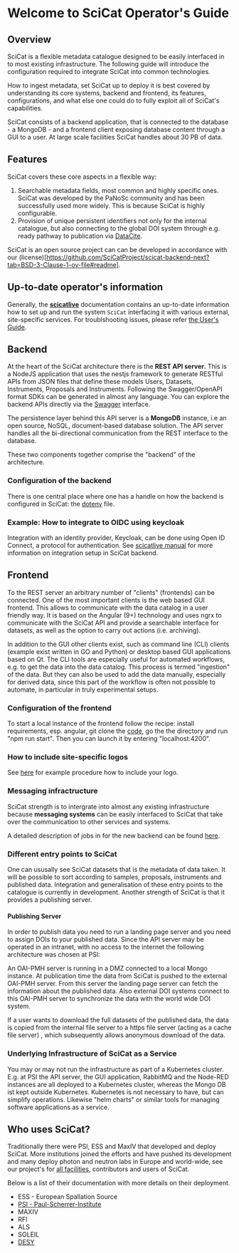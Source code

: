 # Welcome to SciCat Operator's Guide

## Overview
SciCat is a flexible metadata catalogue designed to be easily interfaced in to most existing infrastructure. The following guide will introduce the configuration required to integrate SciCat into common technologies.

How to ingest metadata, set SciCat up to deploy it is best covered by understanding its core systems, backend and frontend, its features, configurations, and what else one could do to fully exploit all of SciCat's capabilities.

SciCat consists of a backend application, that is connected to the database - a MongoDB - and a frontend client exposing database content through a GUI to a user. At large scale facilities SciCat handles about 30 PB of data. 

## Features 

SciCat covers these core aspects in a flexible way:

1. Searchable metadata fields, most common and highly specific ones. SciCat was developed by the PaNoSc community and has been successfully used more widely. This is because SciCat is highly configurable.
2. Provision of unique persistent identifiers not only for the internal catalogue, but also connecting to the global DOI system through e.g. ready pathway to publication via [DataCite](https://datacite.org/). 

SciCat is an open source project can can be developed in accordance with our (license)[https://github.com/SciCatProject/scicat-backend-next?tab=BSD-3-Clause-1-ov-file#readme].


## Up-to-date operator's information
Generally, the [**scicatlive**](https://www.scicatproject.org/scicatlive/latest/) documentation contains an up-to-date information how to set up and run the system ```SciCat``` interfacing it with various external, site-specific services. For troublshooting issues, please refer [the User's Guide](../troubleshoot/index.md).

## Backend
At the heart of the SciCat architecture there is the **REST API server**. This is a NodeJS application that uses the nestjs framework to generate RESTful APIs from JSON files that define these models Users, Datasets, Instruments, Proposals and Instruments. Following the Swagger/OpenAPI format SDKs can be generated in almost any language. You can explore the backend APIs directly via the [Swagger](../swagger/index.md) interface.

The persistence layer behind this API server is a **MongoDB** instance, i.e an open source, NoSQL, document-based database solution. The API server handles all the bi-directional communication from the REST interface to the database.

These two components together comprise the "backend" of the architecture.

### Configuration of the backend
There is one central place where one has a handle on how the backend is configured in SciCat: the [dotenv](../backendconfig/index.md) file.

### Example: How to integrate to OIDC using keycloak

Integration with an identity provider, Keycloak, can be done using Open ID Connect, a protocol for authentication.
See [scicatlive manual](https://www.scicatproject.org/scicatlive/latest/services/backend/services/keycloak/) for more information on integration setup in SciCat backend.

## Frontend

To the REST server an arbitrary number of "clients" (frontends) can be connected. One of the most important clients is the web based GUI frontend. This allows to communicate with the data catalog in a user friendly way. It is based on the Angular (9+) technology and uses ngrx to communicate with the SciCat API and provide a searchable interface for datasets, as well as the option to carry out actions (i.e. archiving).

In addition to the GUI other clients exist, such as command line (CLI) clients (example exist written in GO and Python) or desktop based GUI applications based on Qt. The CLI tools are especially useful for automated workflows, e.g. to get the data into the data catalog. This process is termed "ingestion" of the data. But they can also be used to add the data manually, especially for derived data, since this part of the workflow is often not possible to automate, in particular in truly experimental setups.

### Configuration of the frontend

To start a local instance of the frontend follow the recipe: install requirements, esp. angular, git clone the [code](https://github.com/SciCatProject/frontend), go the the directory and run "npm run start". Then you can launch it by entering "localhost:4200".

### How to include site-specific logos
See [here](https://github.com/SciCatProject/frontend/blob/master/SITE-LOGO-CONFIGURATION.md) for example procedure how to include your logo.

### Messaging infractructure

SciCat strength is to intergrate into almost any existing infrastructure because **messaging systems** can be easily interfaced to SciCat that take over the communication to other services and systems.

A detailed description of jobs in for the new backend can be found [here](https://github.com/SciCatProject/documentation/blob/master/Development/v4.x/backend/configuration/jobconfig.md).


### Different entry points to SciCat

One can ususally see SciCat datasets that is the metadata of data taken. It will be possible to sort according to samples, proposals, instruments and published data. Integration and generalisation of these entry points to the catalogue is currently in development. Another strength of SciCat is that it provides a publishing server.

#### Publishing Server

In order to publish data you need to run a landing page server and you need to assign DOIs to your published data. Since the API server may be operated in an intranet, with no access to the internet the following architecture was chosen at PSI:

An OAI-PMH server is running in a DMZ connected to a local Mongo instance. At publication time the data from SciCat is pushed to the external OAI-PMH server. From this server the landing page server can fetch the information about the published data. Also external DOI systems connect to this OAI-PMH server to synchronize the data with the world wide DOI system.

If a user wants to download the full datasets of the published data, the data is copied from the internal file server to a https file server (acting as a cache file server) , which subsequently allows anonymous download of the data.

### Underlying Infrastructure of SciCat as a Service

You may or may not run the infrastructure as part of a Kubernetes cluster. E.g. at PSI the API server, the GUI application, RabbitMQ and the Node-RED instances are all deployed to a Kubernetes cluster, whereas the Mongo DB ist kept outside Kubernetes. Kubernetes is not necessary to have, but can simplify operations. Likewise "helm charts" or similar tools for managing software applications as a service. <!--Also, the separation into internet and intranet zones can be defined as required -- OK HOW??. You can, of course, operate the whole infrastructure directly in internet accessible servers, if security policies permit.-->

## Who uses SciCat?

Traditionally there were PSI, ESS and MaxIV that developed and deploy SciCat. More institutions joined the efforts and have pushed its development and many deploy photon and neutron labs in Europe and world-wide, see our project's for [all facilities](https://www.scicatproject.org/#facilities), contributors and users of SciCat.

Below is a list of their documentation with more details on their deployment.

* ESS - European Spallation Source
* [PSI - Paul-Scherrer-Institute](../sites/PSI/index.md)
* MAXIV 
* RFI
* ALS 
* SOLEIL
* [DESY](../sites/DESY/index.md)


